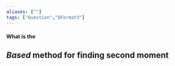 ```yaml
---
aliases: [""]
tags: ["Question","QFormat3"]
---
```


#### What is the
## _Based_ method for finding second moment
